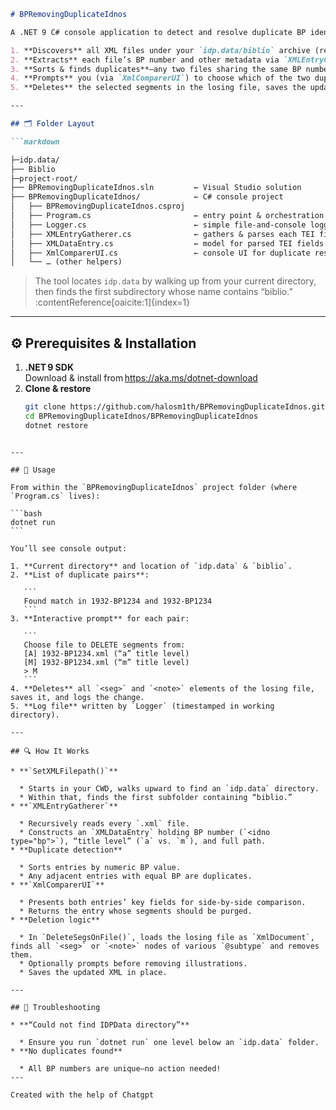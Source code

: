 ```markdown
# BPRemovingDuplicateIdnos

A .NET 9 C# console application to detect and resolve duplicate BP identifiers in your PN XML corpus.  It:

1. **Discovers** all XML files under your `idp.data/biblio` archive (recursively).  
2. **Extracts** each file’s BP number and other metadata via `XMLEntryGatherer`.  
3. **Sorts & finds duplicates**—any two files sharing the same BP number, where one file has `title[@level="a"]` and the other has `title[@level="m"]` (as the XSLT that drove the creation of PN Biblio created two files – both an article/chapter as well as the book that contains it – from a single BP fiche, which is the origin of the duplicates).
4. **Prompts** you (via `XmlComparerUI`) to choose which of the two duplicate entries should have its `seg[@resp="#BP"]` or `note[@resp="#BP"]` elements removed.  
5. **Deletes** the selected segments in the losing file, saves the updated XML, and logs every action.

---

## 🗂️ Folder Layout

```markdown

├─idp.data/
├── Biblio
├─project-root/
├── BPRemovingDuplicateIdnos.sln         ← Visual Studio solution
├── BPRemovingDuplicateIdnos/            ← C# console project
│   ├── BPRemovingDuplicateIdnos.csproj
│   ├── Program.cs                       ← entry point & orchestration
│   ├── Logger.cs                        ← simple file‑and‑console logger
│   ├── XMLEntryGatherer.cs              ← gathers & parses each TEI file
│   ├── XMLDataEntry.cs                  ← model for parsed TEI fields
│   ├── XmlComparerUI.cs                 ← console UI for duplicate resolution
│   └── … (other helpers)

```

> The tool locates `idp.data` by walking up from your current directory, then finds the first subdirectory whose name contains “biblio.” :contentReference[oaicite:1]{index=1}

---

## ⚙️ Prerequisites & Installation

1. **.NET 9 SDK**  
   Download & install from https://aka.ms/dotnet-download  
2. **Clone & restore**  
   ```bash
   git clone https://github.com/halosm1th/BPRemovingDuplicateIdnos.git
   cd BPRemovingDuplicateIdnos/BPRemovingDuplicateIdnos
   dotnet restore
````

---

## 🚀 Usage

From within the `BPRemovingDuplicateIdnos` project folder (where `Program.cs` lives):

```bash
dotnet run
```

You’ll see console output:

1. **Current directory** and location of `idp.data` & `biblio`.
2. **List of duplicate pairs**:

   ```
   Found match in 1932‑BP1234 and 1932‑BP1234
   ```
3. **Interactive prompt** for each pair:

   ```
   Choose file to DELETE segments from:
   [A] 1932‑BP1234.xml (“a” title level)
   [M] 1932‑BP1234.xml (“m” title level)
   > M
   ```
4. **Deletes** all `<seg>` and `<note>` elements of the losing file, saves it, and logs the change.
5. **Log file** written by `Logger` (timestamped in working directory).

---

## 🔍 How It Works

* **`SetXMLFilepath()`**

  * Starts in your CWD, walks upward to find an `idp.data` directory.
  * Within that, finds the first subfolder containing “biblio.”
* **`XMLEntryGatherer`**

  * Recursively reads every `.xml` file.
  * Constructs an `XMLDataEntry` holding BP number (`<idno type="bp">`), “title level” (`a` vs. `m`), and full path.
* **Duplicate detection**

  * Sorts entries by numeric BP value.
  * Any adjacent entries with equal BP are duplicates.
* **`XmlComparerUI`**

  * Presents both entries’ key fields for side‑by‑side comparison.
  * Returns the entry whose segments should be purged.
* **Deletion logic**

  * In `DeleteSegsOnFile()`, loads the losing file as `XmlDocument`, finds all `<seg>` or `<note>` nodes of various `@subtype` and removes them.
  * Optionally prompts before removing illustrations.
  * Saves the updated XML in place.

---

## 🐛 Troubleshooting

* **“Could not find IDPData directory”**

  * Ensure you run `dotnet run` one level below an `idp.data` folder.
* **No duplicates found**

  * All BP numbers are unique—no action needed!
---

Created with the help of Chatgpt

